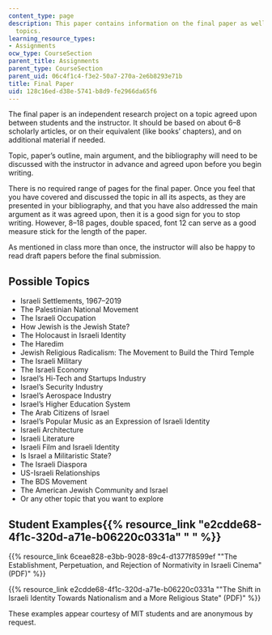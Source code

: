 ```yaml
---
content_type: page
description: This paper contains information on the final paper as well as possible
  topics.
learning_resource_types:
- Assignments
ocw_type: CourseSection
parent_title: Assignments
parent_type: CourseSection
parent_uid: 06c4f1c4-f3e2-50a7-270a-2e6b8293e71b
title: Final Paper
uid: 128c16ed-d38e-5741-b8d9-fe2966da65f6
---
```


The final paper is an independent research project on a topic agreed upon between students and the instructor. It should be based on about 6–8 scholarly articles, or on their equivalent (like books’ chapters), and on additional material if needed.

Topic, paper’s outline, main argument, and the bibliography will need to be discussed with the instructor in advance and agreed upon before you begin writing. 

There is no required range of pages for the final paper. Once you feel that you have covered and discussed the topic in all its aspects, as they are presented in your bibliography, and that you have also addressed the main argument as it was agreed upon, then it is a good sign for you to stop writing. However, 8–18 pages, double spaced, font 12 can serve as a good measure stick for the length of the paper.

As mentioned in class more than once, the instructor will also be happy to read draft papers before the final submission.

Possible Topics
---------------

*   Israeli Settlements, 1967–2019
*   The Palestinian National Movement
*   The Israeli Occupation
*   How Jewish is the Jewish State?
*   The Holocaust in Israeli Identity
*   The Haredim
*   Jewish Religious Radicalism: The Movement to Build the Third Temple
*   The Israeli Military
*   The Israeli Economy
*   Israel’s Hi-Tech and Startups Industry
*   Israel’s Security Industry
*   Israel’s Aerospace Industry
*   Israel’s Higher Education System
*   The Arab Citizens of Israel
*   Israel’s Popular Music as an Expression of Israeli Identity
*   Israeli Architecture
*   Israeli Literature
*   Israeli Film and Israeli Identity
*   Is Israel a Militaristic State?
*   The Israeli Diaspora
*   US-Israeli Relationships
*   The BDS Movement
*   The American Jewish Community and Israel
*   Or any other topic that you want to explore

Student Examples{{% resource_link "e2cdde68-4f1c-320d-a71e-b06220c0331a" "   " %}}
-------------------------------------------------------------------------

{{% resource_link 6ceae828-e3bb-9028-89c4-d1377f8599ef "\"The Establishment, Perpetuation, and Rejection of Normativity in Israeli Cinema\" (PDF)" %}}

{{% resource_link e2cdde68-4f1c-320d-a71e-b06220c0331a "\"The Shift in Israeli Identity Towards Nationalism and a More Religious State\" (PDF)" %}}

These examples appear courtesy of MIT students and are anonymous by request.